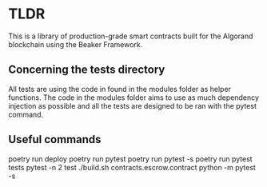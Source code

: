 # TLDR

This is a library of production-grade smart contracts built for the Algorand blockchain using the Beaker Framework.

## Concerning the tests directory

All tests are using the code in found in the modules folder as helper functions. The code in the modules folder aims to use as much dependency injection as possible and all the tests are designed to be ran with the pytest command.

## Useful commands

poetry run deploy
poetry run pytest
poetry run pytest -s
poetry run pytest tests
pytest -n 2 test
./build.sh contracts.escrow.contract
python -m pytest -s